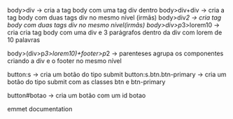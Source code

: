 body>div -> cria a tag body com uma tag div dentro 
body>div+div -> cria a tag body com duas tags div no mesmo nível (irmãs)
body>div*2 -> cria tag body com duas tags div no mesmo nível(irmãs)
body>div>p*3>lorem10 -> cria cria tag body com uma div e 3 parágrafos dentro da div com lorem de 10 palavras

body>(div>p*3>lorem10)+footer>p*2 -> parenteses agrupa os componentes criando a div e o footer no mesmo nível

button:s -> cria um botão do tipo submit
button:s.btn.btn-primary -> cria um botão do tipo submit com as classes btn e btn-primary

button#botao -> cria um botão com um id botao

emmet documentation

